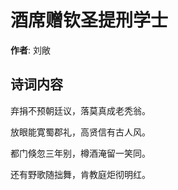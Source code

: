 # 酒席赠钦圣提刑学士

**作者**: 刘敞

## 诗词内容

弃捐不预朝廷议，落莫真成老秃翁。

放眼能寛蜀郡礼，高贤信有古人风。

都门倏忽三年别，樽酒淹留一笑同。

还有野歌随拙舞，肯教庭炬彻明红。

